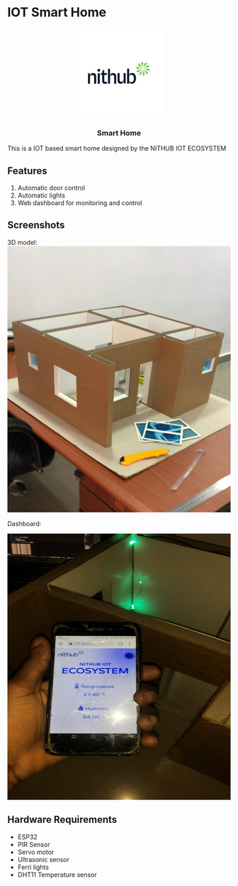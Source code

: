 # IOT Smart Home

<p align="center">
    <a href="" rel="noopener">
        <img width=200px height=200px src = "https://github.com/aliyou-sn/IOT-Smart-Home/blob/main/Pictures/nithub.jpeg" alt="Smart Socket">
    </a>
</p>

<h3 align="center"> Smart Home </h3>



This is a IOT based smart home designed by the NITHUB IOT ECOSYSTEM 

## Features
1. Automatic door control
2. Automatic lights
3. Web dashboard for monitoring and control

## Screenshots

3D model:
<a href="">
        <img width=800px height=600px src = "https://github.com/aliyou-sn/IOT-Smart-Home/blob/main/Pictures/home.jpeg">
    </a>

Dashboard:

<a href="">
        <img width=800px height=600px src = "https://github.com/aliyou-sn/IOT-Smart-Home/blob/main/Pictures/home%201.jpeg" alt="Smart Socket">
    </a>






## Hardware Requirements

* ESP32
* PIR Sensor
* Servo motor
* Ultrasonic sensor
* Ferri lights
* DHT11 Temperature sensor
  
